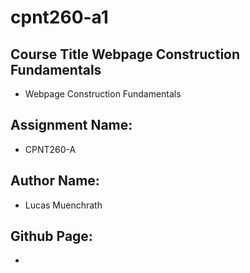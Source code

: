 # cpnt260-a1
## Course Title Webpage Construction Fundamentals
- Webpage Construction Fundamentals
## Assignment Name:
- CPNT260-A
## Author Name:
- Lucas Muenchrath
## Github Page:
- 
